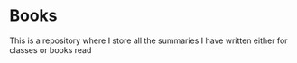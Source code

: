 # Books

This is a repository where I store all the summaries I have written either for classes or books read
